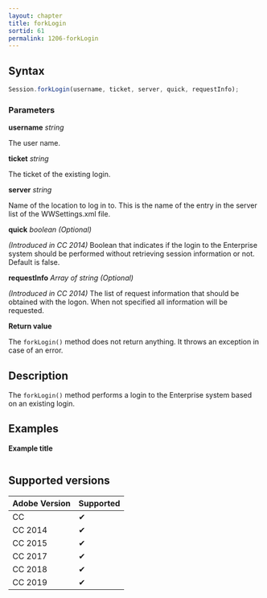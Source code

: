 ```yaml
---
layout: chapter
title: forkLogin
sortid: 61
permalink: 1206-forkLogin
---
```

## Syntax

```javascript
Session.forkLogin(username, ticket, server, quick, requestInfo);
```

### Parameters

**username** *string*

The user name.

**ticket** *string* 

The ticket of the existing login.

**server** *string* 

Name of the location to log in to. This is the name of the entry in the server list of the WWSettings.xml file.

**quick** *boolean (Optional)*

*(Introduced in CC 2014)* Boolean that indicates if the login to the Enterprise system should be performed without retrieving session information or not. Default is false.

**requestInfo** *Array of string  (Optional)*

*(Introduced in CC 2014)* The list of request information that should be obtained with the logon. When not specified all information will be requested.

**Return value**

The `forkLogin()` method does not return anything. It throws an exception in case of an error.

## Description

The `forkLogin()` method performs a login to the Enterprise system based on an existing login. 

## Examples

**Example title**

```javascript

```

## Supported versions

| Adobe Version | Supported |
|---------------|---------|
| CC            | ✔       |
| CC 2014       | ✔       |
| CC 2015       | ✔       |
| CC 2017       | ✔       |
| CC 2018       | ✔       |
| CC 2019       | ✔       |